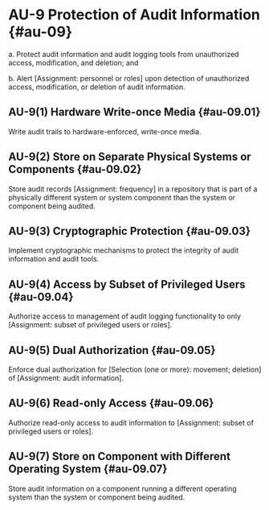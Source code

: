 # AU-9 Protection of Audit Information {#au-09}

a. Protect audit information and audit logging tools from unauthorized access, modification, and deletion; and

b. Alert [Assignment: personnel or roles] upon detection of unauthorized access, modification, or deletion of audit information.

## AU-9(1) Hardware Write-once Media {#au-09.01}

Write audit trails to hardware-enforced, write-once media.

## AU-9(2) Store on Separate Physical Systems or Components {#au-09.02}

Store audit records [Assignment: frequency] in a repository that is part of a physically different system or system component than the system or component being audited.

## AU-9(3) Cryptographic Protection {#au-09.03}

Implement cryptographic mechanisms to protect the integrity of audit information and audit tools.

## AU-9(4) Access by Subset of Privileged Users {#au-09.04}

Authorize access to management of audit logging functionality to only [Assignment: subset of privileged users or roles].

## AU-9(5) Dual Authorization {#au-09.05}

Enforce dual authorization for [Selection (one or more): movement; deletion] of [Assignment: audit information].

## AU-9(6) Read-only Access {#au-09.06}

Authorize read-only access to audit information to [Assignment: subset of privileged users or roles].

## AU-9(7) Store on Component with Different Operating System {#au-09.07}

Store audit information on a component running a different operating system than the system or component being audited.


